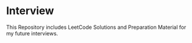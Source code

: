 # Interview
This Repository includes LeetCode Solutions and Preparation Material for my future interviews.
